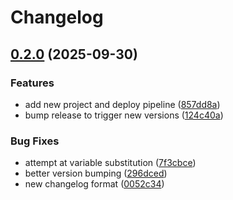 # Changelog

## [0.2.0](https://github.com/ffMathy/hey-jarvis/compare/home-assistant-addon-v0.1.0...home-assistant-addon-v0.2.0) (2025-09-30)


### Features

* add new project and deploy pipeline ([857dd8a](https://github.com/ffMathy/hey-jarvis/commit/857dd8a7290100f31984d7a94fd822f85f2a1987))
* bump release to trigger new versions ([124c40a](https://github.com/ffMathy/hey-jarvis/commit/124c40aea32cecdc100bba92be17ef5d75f0f192))


### Bug Fixes

* attempt at variable substitution ([7f3cbce](https://github.com/ffMathy/hey-jarvis/commit/7f3cbcebec69a3a322e2d1edf655e3252dd95b64))
* better version bumping ([296dced](https://github.com/ffMathy/hey-jarvis/commit/296dceda7add657fe42f73e3b8e091c2ba0399b9))
* new changelog format ([0052c34](https://github.com/ffMathy/hey-jarvis/commit/0052c34e8b7d5e672ed00e8a3a43fe8b9ede5219))
